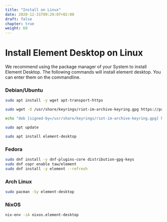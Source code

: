 ```yaml
---
title: "Install on Linux"
date: 2020-12-31T09:29:07+02:00
draft: false
chapter: true
weight: 60
---
```

# Install Element Desktop on Linux
We recommend using the package manager of your System to install Element Desktop. The following commands will install element desktop. You can enter them on the commandline.

### Debian/Ubuntu
```sh
sudo apt install -y wget apt-transport-https

sudo wget -O /usr/share/keyrings/riot-im-archive-keyring.gpg https://packages.riot.im/debian/riot-im-archive-keyring.gpg

echo "deb [signed-by=/usr/share/keyrings/riot-im-archive-keyring.gpg] https://packages.riot.im/debian/ default main" | sudo tee /etc/apt/sources.list.d/riot-im.list

sudo apt update

sudo apt install element-desktop
```
### Fedora
```sh
sudo dnf install -y dnf-plugins-core distribution-gpg-keys
sudo dnf copr enable taw/element
sudo dnf install -y element --refresh
```
### Arch Linux
```sh
sudo pacman -Sy element-desktop
```
### NixOS
```sh
nix-env -iA nixos.element-desktop
```
